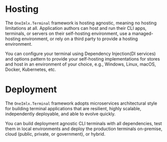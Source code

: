 # Hosting
The `OneImlx.Terminal` framework is hosting agnostic, meaning no hosting limitations at all. Application authors can host and run their CLI apps, terminals, or servers on their self-hosting environment, use a managed-hosting environment, or rely on a third party to provide a hosting environment.

You can configure your terminal using Dependency Injection(DI services) and options pattern to provide your self-hosting implementations for stores and host in an environment of your choice, e.g., Windows, Linux, macOS, Docker, Kubernetes, etc.

# Deployment
The `OneImlx.Terminal` framework adopts microservices architectural style for building terminal applications that are resilient, highly scalable, independently deployable, and able to evolve quickly. 

You can build deployment agnostic CLI terminals with all dependencies, test them in local environments and deploy the production terminals on-premise, cloud (public, private, or government), or hybrid.